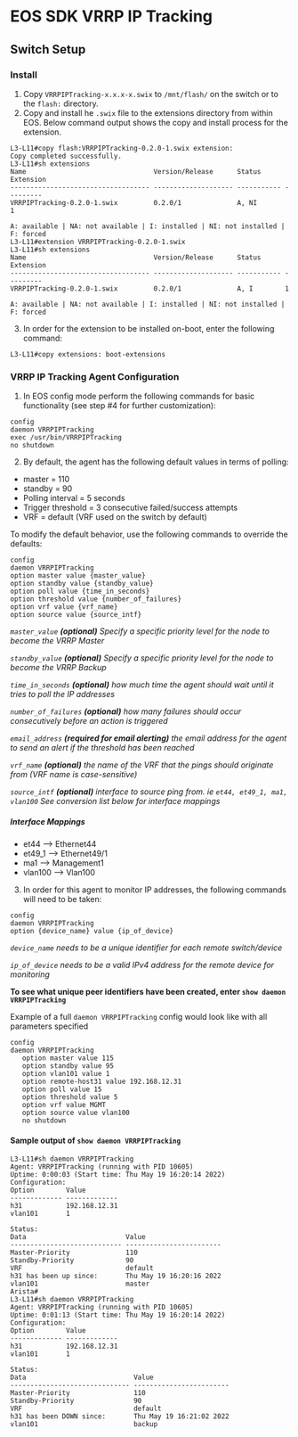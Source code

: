 # EOS SDK VRRP IP Tracking

## Switch Setup
### Install
1. Copy `VRRPIPTracking-x.x.x-x.swix` to `/mnt/flash/` on the switch or to the `flash:` directory.
2. Copy and install he `.swix` file to the extensions directory from within EOS.  Below command output shows the copy and install process for the extension.
```
L3-L11#copy flash:VRRPIPTracking-0.2.0-1.swix extension:
Copy completed successfully.
L3-L11#sh extensions
Name                                Version/Release      Status      Extension
----------------------------------- -------------------- ----------- ---------
VRRPIPTracking-0.2.0-1.swix         0.2.0/1              A, NI        1

A: available | NA: not available | I: installed | NI: not installed | F: forced
L3-L11#extension VRRPIPTracking-0.2.0-1.swix
L3-L11#sh extensions
Name                                Version/Release      Status      Extension
----------------------------------- -------------------- ----------- ---------
VRRPIPTracking-0.2.0-1.swix         0.2.0/1              A, I        1

A: available | NA: not available | I: installed | NI: not installed | F: forced
```
3. In order for the extension to be installed on-boot, enter the following command:
```
L3-L11#copy extensions: boot-extensions
```

### VRRP IP Tracking Agent Configuration
1. In EOS config mode perform the following commands for basic functionality (see step #4 for further customization):
```
config
daemon VRRPIPTracking
exec /usr/bin/VRRPIPTracking
no shutdown
```
2. By default, the agent has the following default values in terms of polling:
- master = 110
- standby = 90
- Polling interval = 5 seconds
- Trigger threshold = 3 consecutive failed/success attempts
- VRF = default (VRF used on the switch by default)

To modify the default behavior, use the following commands to override the defaults:
```
config
daemon VRRPIPTracking
option master value {master_value}
option standby value {standby_value}
option poll value {time_in_seconds}
option threshold value {number_of_failures}
option vrf value {vrf_name}
option source value {source_intf}
```
*`master_value` **(optional)** Specify a specific priority level for the node to become the VRRP Master*

*`standby_value` **(optional)** Specify a specific priority level for the node to become the VRRP Backup*

*`time_in_seconds` **(optional)** how much time the agent should wait until it tries to poll the IP addresses*

*`number_of_failures` **(optional)** how many failures should occur consecutively before an action is triggered*

*`email_address` **(required for email alerting)** the email address for the agent to send an alert if the threshold has been reached*

*`vrf_name` **(optional)** the name of the VRF that the pings should originate from (VRF name is case-sensitive)*

*`source_intf` **(optional)** interface to source ping from. ie `et44, et49_1, ma1, vlan100` See conversion list below for interface mappings*

##### Interface Mappings
- et44 --> Ethernet44
- et49_1 --> Ethernet49/1
- ma1 --> Management1
- vlan100 --> Vlan100

3. In order for this agent to monitor IP addresses, the following commands will need to be taken:
```
config
daemon VRRPIPTracking
option {device_name} value {ip_of_device}
```
*`device_name` needs to be a unique identifier for each remote switch/device*

*`ip_of_device` needs to be a valid IPv4 address for the remote device for monitoring*

**To see what unique peer identifiers have been created, enter `show daemon VRRPIPTracking`**

Example of a full `daemon VRRPIPTracking` config would look like with all parameters specified
```
config
daemon VRRPIPTracking
   option master value 115
   option standby value 95
   option vlan101 value 1
   option remote-host31 value 192.168.12.31
   option poll value 15
   option threshold value 5
   option vrf value MGMT
   option source value vlan100
   no shutdown
```

#### Sample output of `show daemon VRRPIPTracking`
```
L3-L11#sh daemon VRRPIPTracking
Agent: VRRPIPTracking (running with PID 10605)
Uptime: 0:00:03 (Start time: Thu May 19 16:20:14 2022)
Configuration:
Option        Value
------------- -------------
h31           192.168.12.31
vlan101       1

Status:
Data                         Value
---------------------------- ------------------------
Master-Priority              110
Standby-Priority             90
VRF                          default
h31 has been up since:       Thu May 19 16:20:16 2022
vlan101                      master
Arista#
L3-L11#sh daemon VRRPIPTracking
Agent: VRRPIPTracking (running with PID 10605)
Uptime: 0:01:13 (Start time: Thu May 19 16:20:14 2022)
Configuration:
Option        Value
------------- -------------
h31           192.168.12.31
vlan101       1

Status:
Data                           Value
------------------------------ ------------------------
Master-Priority                110
Standby-Priority               90
VRF                            default
h31 has been DOWN since:       Thu May 19 16:21:02 2022
vlan101                        backup
```

